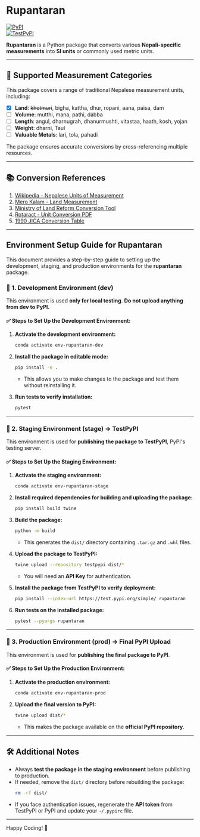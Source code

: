 
# Rupantaran

[![PyPI](https://img.shields.io/pypi/v/rupantaran)](https://pypi.org/project/rupantaran/)  
[![TestPyPI](https://img.shields.io/badge/TestPyPI-Testing-blue)](https://test.pypi.org/project/rupantaran/)  
<!-- [![License](https://img.shields.io/github/license/yourusername/rupantaran)](LICENSE) -->

**Rupantaran** is a Python package that converts various **Nepali-specific measurements** into **SI units** or commonly used metric units.  

---

## 📌 Supported Measurement Categories

This package covers a range of traditional Nepalese measurement units, including:

- [X] **Land**: <del>khetmuri</del>, bigha, kattha, dhur, ropani, aana, paisa, dam  
- [ ] **Volume**: mutthi, mana, pathi, dabba  
- [ ] **Length**: angul, dharnugrah, dhanurmushti, vitastaa, haath, kosh, yojan  
- [ ] **Weight**: dharni, Taul  
- [ ] **Valuable Metals**: lari, tola, pahadi  

The package ensures accurate conversions by cross-referencing multiple resources.  

---

## 📚 Conversion References

1. [Wikipedia - Nepalese Units of Measurement](https://en.wikipedia.org/wiki/Nepalese_units_of_measurement)
2. [Mero Kalam - Land Measurement](https://www.merokalam.com/nepali-land-measurement/)
3. [Ministry of Land Reform Conversion Tool](https://www.dos.gov.np/tools/unit)
4. [Rotaract - Unit Conversion PDF](https://www.nepalhelp.dk/filer/Projecthelp/conversion.pdf)
5. [1990 JICA Conversion Table](https://openjicareport.jica.go.jp/pdf/10812329_01.pdf)

---

## Environment Setup Guide for Rupantaran

This document provides a step-by-step guide to setting up the development, staging, and production environments for the **rupantaran** package.


### 📌 1. Development Environment (dev)

This environment is used **only for local testing**. **Do not upload anything from dev to PyPI.**

#### ✅ Steps to Set Up the Development Environment:

1. **Activate the development environment:**
   ```sh
   conda activate env-rupantaran-dev
   ```

2. **Install the package in editable mode:**
   ```sh
   pip install -e .
   ```
   - This allows you to make changes to the package and test them without reinstalling it.

3. **Run tests to verify installation:**
   ```sh
   pytest
   ```

---

### 📌 2. Staging Environment (stage) → TestPyPI

This environment is used for **publishing the package to TestPyPI**, PyPI's testing server.

#### ✅ Steps to Set Up the Staging Environment:

1. **Activate the staging environment:**
   ```sh
   conda activate env-rupantaran-stage
   ```

2. **Install required dependencies for building and uploading the package:**
   ```sh
   pip install build twine
   ```

3. **Build the package:**
   ```sh
   python -m build
   ```
   - This generates the `dist/` directory containing `.tar.gz` and `.whl` files.

4. **Upload the package to TestPyPI:**
   ```sh
   twine upload --repository testpypi dist/*
   ```
   - You will need an **API Key** for authentication.

5. **Install the package from TestPyPI to verify deployment:**
   ```sh
   pip install --index-url https://test.pypi.org/simple/ rupantaran
   ```

6. **Run tests on the installed package:**
   ```sh
   pytest --pyargs rupantaran
   ```

---

### 📌 3. Production Environment (prod) → Final PyPI Upload

This environment is used for **publishing the final package to PyPI**.

#### ✅ Steps to Set Up the Production Environment:

1. **Activate the production environment:**
   ```sh
   conda activate env-rupantaran-prod
   ```

2. **Upload the final version to PyPI:**
   ```sh
   twine upload dist/*
   ```
   - This makes the package available on the **official PyPI repository**.

---

## 🛠 Additional Notes

- Always **test the package in the staging environment** before publishing to production.
- If needed, remove the `dist/` directory before rebuilding the package:
  ```sh
  rm -rf dist/
  ```
- If you face authentication issues, regenerate the **API token** from TestPyPI or PyPI and update your `~/.pypirc` file.

---

Happy Coding! 🚀










